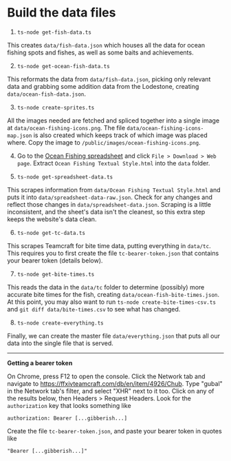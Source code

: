 # Build the data files

1. `ts-node get-fish-data.ts`

This creates `data/fish-data.json` which houses all the data for ocean fishing spots and fishes, as well as some baits and achievements.

2. `ts-node get-ocean-fish-data.ts`

This reformats the data from `data/fish-data.json`, picking only relevant data and grabbing some addition data from the Lodestone, creating `data/ocean-fish-data.json`.

3. `ts-node create-sprites.ts`

All the images needed are fetched and spliced together into a single image at `data/ocean-fishing-icons.png`. The file `data/ocean-fishing-icons-map.json` is also created which keeps track of which image was placed where. Copy the image to `/public/images/ocean-fishing-icons.png`.

4. Go to the [Ocean Fishing spreadsheet](https://docs.google.com/spreadsheets/d/1brCfvmSdYl7RcY9lkgm_ds8uaFqq7qaxOOz-5BfHuuk/edit#gid=149797934) and click `File > Download > Web page`. Extract `Ocean Fishing Textual Style.html` into the `data` folder.

5. `ts-node get-spreadsheet-data.ts`

This scrapes information from `data/Ocean Fishing Textual Style.html` and puts it into `data/spreadsheet-data-raw.json`. Check for any changes and reflect those changes in `data/spreadsheet-data.json`. Scraping is a little inconsistent, and the sheet's data isn't the cleanest, so this extra step keeps the website's data clean.

6. `ts-node get-tc-data.ts`

This scrapes Teamcraft for bite time data, putting everything in `data/tc`. This requires you to first create the file `tc-bearer-token.json` that contains your bearer token (details below).

7. `ts-node get-bite-times.ts`

This reads the data in the `data/tc` folder to determine (possibly) more accurate bite times for the fish, creating `data/ocean-fish-bite-times.json`. At this point, you may also want to run `ts-node create-bite-times-csv.ts` and `git diff data/bite-times.csv` to see what has changed.

8. `ts-node create-everything.ts`

Finally, we can create the master file `data/everything.json` that puts all our data into the single file that is served.

---

**Getting a bearer token**

On Chrome, press F12 to open the console. Click the Network tab and navigate to https://ffxivteamcraft.com/db/en/item/4926/Chub. Type "gubal" in the Network tab's filter, and select "XHR" next to it too. Click on any of the results below, then Headers > Request Headers. Look for the `authorization` key that looks something like

```
authorization: Bearer [...gibberish...]
```

Create the file `tc-bearer-token.json`, and paste your bearer token in quotes like

```
"Bearer [...gibberish...]"
```
